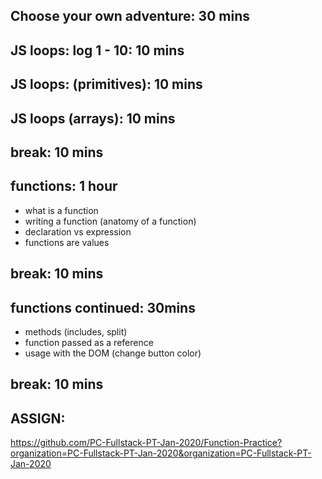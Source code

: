 ## Choose your own adventure: 30 mins

## JS loops: log 1 - 10: 10 mins
## JS loops: (primitives): 10 mins
## JS loops (arrays): 10 mins

## break: 10 mins

## functions: 1 hour
- what is a function
- writing a function (anatomy of a function)
- declaration vs expression
- functions are values

## break: 10 mins

## functions continued: 30mins
- methods (includes, split)
- function passed as a reference
- usage with the DOM (change button color)

## break: 10 mins

## ASSIGN:
https://github.com/PC-Fullstack-PT-Jan-2020/Function-Practice?organization=PC-Fullstack-PT-Jan-2020&organization=PC-Fullstack-PT-Jan-2020